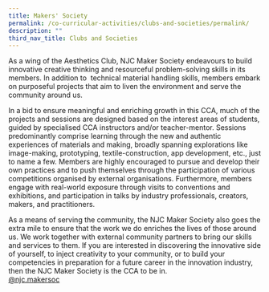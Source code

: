 ```yaml
---
title: Makers' Society
permalink: /co-curricular-activities/clubs-and-societies/permalink/
description: ""
third_nav_title: Clubs and Societies
---
```

As a wing of the Aesthetics Club, NJC Maker Society endeavours to build innovative creative thinking and resourceful problem-solving skills in its members. In addition to  technical material handling skills, members embark on purposeful projects that aim to liven the environment and serve the community around us.

In a bid to ensure meaningful and enriching growth in this CCA, much of the projects and sessions are designed based on the interest areas of students, guided by specialised CCA instructors and/or teacher-mentor. Sessions predominantly comprise learning through the new and authentic experiences of materials and making, broadly spanning explorations like image-making, prototyping, textile-construction, app development, etc., just to name a few. Members are highly encouraged to pursue and develop their own practices and to push themselves through the participation of various competitions organised by external organisations. Furthermore, members engage with real-world exposure through visits to conventions and exhibitions, and participation in talks by industry professionals, creators, makers, and practitioners.

As a means of serving the community, the NJC Maker Society also goes the extra mile to ensure that the work we do enriches the lives of those around us. We work together with external community partners to bring our skills and services to them. If you are interested in discovering the innovative side of yourself, to inject creativity to your community, or to build your competencies in preparation for a future career in the innovation industry, then the NJC Maker Society is the CCA to be in.  
[@njc.makersoc](https://instagram.com/njc.makersoc?utm_medium=copy_link)